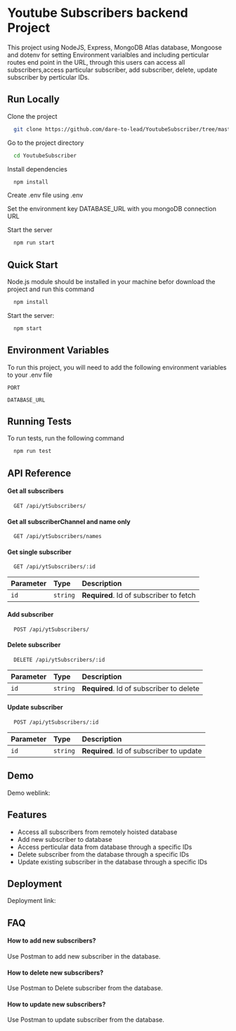 # Youtube Subscribers backend Project

This project using NodeJS, Express, MongoDB Atlas database, Mongoose and dotenv for setting Environment varialbles and including perticular routes end point in the URL, through this users can access all subscribers,access particular subscriber, add subscriber, delete, update subscriber by perticular IDs.

## Run Locally

Clone the project

```bash
  git clone https://github.com/dare-to-lead/YoutubeSubscriber/tree/master
```

Go to the project directory

```bash
  cd YoutubeSubscriber
```

Install dependencies

```bash
  npm install
```
Create .env file using .env

Set the environment key DATABASE_URL with you mongoDB connection URL

Start the server

```bash
  npm run start
```


## Quick Start

Node.js module should be installed in your machine befor download the project and run this command

```bash
  npm install
```
Start the server:
```bash
  npm start
```

    
## Environment Variables

To run this project, you will need to add the following environment variables to your .env file

`PORT`

`DATABASE_URL`


## Running Tests

To run tests, run the following command

```bash
  npm run test
```


## API Reference

#### Get all subscribers

```http
  GET /api/ytSubscribers/
```

#### Get all subscriberChannel and name only

```http
  GET /api/ytSubscribers/names
```

#### Get single subscriber

```http
  GET /api/ytSubscribers/:id
```

| Parameter | Type     | Description                       |
| :-------- | :------- | :-------------------------------- |
| `id`      | `string` | **Required**. Id of subscriber to fetch |

#### Add subscriber
```http
  POST /api/ytSubscribers/
```

#### Delete subscriber
```http
  DELETE /api/ytSubscribers/:id
```
| Parameter | Type     | Description                       |
| :-------- | :------- | :-------------------------------- |
| `id`      | `string` | **Required**. Id of subscriber to delete |

#### Update subscriber
```http
  POST /api/ytSubscribers/:id
```
| Parameter | Type     | Description                       |
| :-------- | :------- | :-------------------------------- |
| `id`      | `string` | **Required**. Id of subscriber to update |




## Demo
Demo weblink:


## Features

- Access all subscribers from remotely hoisted database
- Add new subscriber to database
- Access perticular data from database through a specific IDs
- Delete subscriber from the database through a specific IDs
- Update existing subscriber in the database through a specific IDs



## Deployment
Deployment link:




## FAQ

#### How to add new subscribers?

Use Postman to add new subscriber in the database.

#### How to delete new subscribers?
Use Postman to Delete subscriber from the database.

#### How to update new subscribers?
Use Postman to update subscriber from the database.
